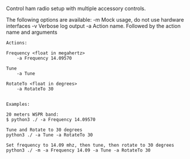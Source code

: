 Control ham radio setup with multiple accessory controls.


The following options are available:
-m	Mock usage, do not use hardware interfaces
-v	Verbose log output
-a	Action name. Followed by the action name and arguments

	Actions:

	Frequency <float in megahertz>
		-a Frequency 14.09570

	Tune
		-a Tune

	RotateTo <float in degrees>
		-a RotateTo 30


	Examples:

	20 meters WSPR band:
	$ python3 ./ -a Frequency 14.09570

	Tune and Rotate to 30 degrees
	python3 ./ -a Tune -a RotateTo 30

	Set frequency to 14.09 mhz, then tune, then rotate to 30 degrees
	python3 ./ -m -a Frequency 14.09 -a Tune -a RotateTo 30
